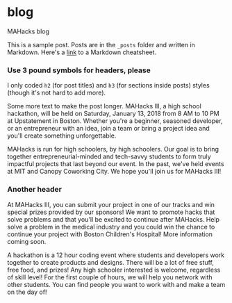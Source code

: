 # blog
MAHacks blog

This is a sample post. Posts are in the `_posts` folder and written in Markdown. Here's a [link](https://github.com/adam-p/markdown-here/wiki/Markdown-Cheatsheet) to a Markdown cheatsheet.

### Use 3 pound symbols for headers, please

I only coded `h2` (for post titles) and `h3` (for sections inside posts) styles (though it's not hard to add more).

Some more text to make the post longer. MAHacks III, a high school hackathon, will be held on Saturday, January 13, 2018 from 8 AM to 10 PM at Upstatement in Boston. Whether you're a beginner, seasoned developer, or an entrepreneur with an idea, join a team or bring a project idea and you'll create something unforgettable.

MAHacks is run for high schoolers, by high schoolers. Our goal is to bring together entrepreneurial-minded and tech-savvy students to form truly impactful projects that last beyond our event. In the past, we've held events at MIT and Canopy Coworking City. We hope you'll join us for MAHacks III!

### Another header

At MAHacks III, you can submit your project in one of our tracks and win special prizes provided by our sponsors! We want to promote hacks that solve problems and that you'll be excited to continue after MAHacks. Help solve a problem in the medical industry and you could win the chance to continue your project with Boston Children's Hospital! More information coming soon.

A hackathon is a 12 hour coding event where students and developers work together to create products and designs. There will be a lot of free stuff, free food, and prizes! Any high schooler interested is welcome, regardless of skill level! For the first couple of hours, we will help you network with other students. You can find people you want to work with and make a team on the day of!